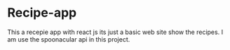 # Recipe-app
This a recepie app with react js its just a basic web site show the recipes.
I am use the spoonacular api in this project.

